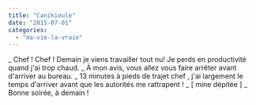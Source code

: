 ```yaml
---
title: "Canikioule"
date: "2015-07-01"
categories: 
  - "ma-vie-la-vraie"
---
```


\_ Chef ! Chef ! Demain je viens travailler tout nu! Je perds en productivité quand j'ai trop chaud. \_ À mon avis, vous allez vous faire arrêter avant d'arriver au bureau. \_ 13 minutes à pieds de trajet chef , j'ai largement le temps d'arriver avant que les autorités me rattrapent ! \_ \[ mine dépitée \] \_ Bonne soirée, à demain !
